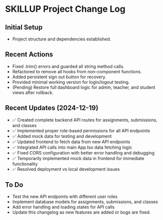 # SKILLUP Project Change Log

## Initial Setup
- Project structure and dependencies established.

## Recent Actions
- Fixed .trim() errors and guarded all string method calls.
- Refactored to remove all hooks from non-component functions.
- Added persistent sign out button for recovery.
- Provided minimal working version for login/logout testing.
- (Pending) Restore full dashboard logic for admin, teacher, and student views after rollback.

## Recent Updates (2024-12-19)
- ✅ Created complete backend API routes for assignments, submissions, and classes
- ✅ Implemented proper role-based permissions for all API endpoints
- ✅ Added mock data for testing and development
- ✅ Updated frontend to fetch data from new API endpoints
- ✅ Integrated API calls into main App.tsx data fetching logic
- ✅ Fixed CORS configuration with better error handling and debugging
- ✅ Temporarily implemented mock data in frontend for immediate functionality
- ✅ Resolved deployment vs local development issues

## To Do
- Test the new API endpoints with different user roles
- Implement database models for assignments, submissions, and classes
- Add error handling and loading states for API calls
- Update this changelog as new features are added or bugs are fixed. 